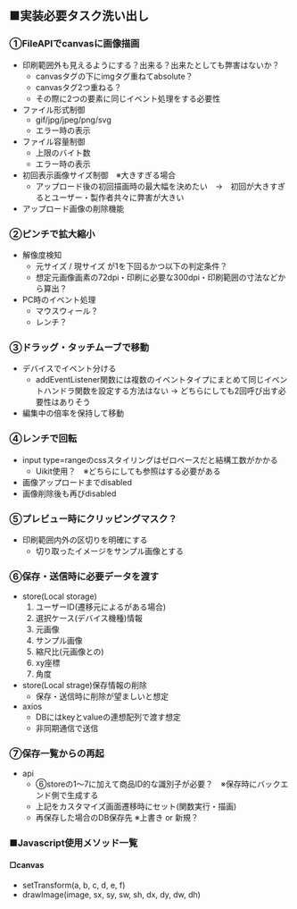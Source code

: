 ## ■実装必要タスク洗い出し

### ①FileAPIでcanvasに画像描画
* 印刷範囲外も見えるようにする？出来る？出来たとしても弊害はないか？
  * canvasタグの下にimgタグ重ねてabsolute？
  * canvasタグ2つ重ねる？
  * その際に2つの要素に同じイベント処理をする必要性
* ファイル形式制御
  * gif/jpg/jpeg/png/svg
  * エラー時の表示
* ファイル容量制御
  * 上限のバイト数
  * エラー時の表示
* 初回表示画像サイズ制御　※大きすぎる場合
  * アップロード後の初回描画時の最大幅を決めたい　→　初回が大きすぎるとユーザー・製作者共々に弊害が大きい
* アップロード画像の削除機能

### ②ピンチで拡大縮小
* 解像度検知
  * 元サイズ / 現サイズ が1を下回るかつ以下の判定条件？
  * 想定元画像画素の72dpi・印刷に必要な300dpi・印刷範囲の寸法などから算出？
* PC時のイベント処理
  * マウスウィール？
  * レンチ？

### ③ドラッグ・タッチムーブで移動
* デバイスでイベント分ける
  * addEventListener関数には複数のイベントタイプにまとめて同じイベントハンドラ関数を設定する方法はない -> どちらにしても2回呼び出す必要性はありそう
* 編集中の倍率を保持して移動

### ④レンチで回転
* input type=rangeのcssスタイリングはゼロベースだと結構工数がかかる
  * Uikit使用？　※どちらにしても参照はする必要がある
* 画像アップロードまでdisabled
* 画像削除後も再びdisabled

### ⑤プレビュー時にクリッピングマスク？
* 印刷範囲内外の区切りを明確にする
  * 切り取ったイメージをサンプル画像とする

### ⑥保存・送信時に必要データを渡す
* store(Local storage)
  1. ユーザーID(遷移元によるがある場合)
  2. 選択ケース(デバイス機種)情報
  3. 元画像
  4. サンプル画像
  5. 縮尺比(元画像との)
  6. xy座標
  7. 角度
* store(Local strage)保存情報の削除
  * 保存・送信時に削除が望ましいと想定
* axios
  * DBにはkeyとvalueの連想配列で渡す想定
  * 非同期通信で送信

### ⑦保存一覧からの再起
* api
  * ⑥storeの1～7に加えて商品ID的な識別子が必要？　※保存時にバックエンド側で生成する
  * 上記をカスタマイズ画面遷移時にセット(関数実行・描画)
  * 再保存した場合のDB保存先 ※上書き or 新規？

### ■Javascript使用メソッド一覧
#### □canvas
* setTransform(a, b, c, d, e, f)
* drawImage(image, sx, sy, sw, sh, dx, dy, dw, dh)
